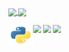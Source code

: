 
<a href="https://github.com/EndrioRuzar/github-readme-stats">
  <img height=180 align="center" src="https://github-readme-stats.vercel.app/api?username=EndrioRuzar&include_all_commits=true&show_icons=true&theme=gotham" />
</a>
<a href="https://github.com/EndrioRuzar/convoychat">
  <img height=122 align="center" src="https://github-readme-stats.vercel.app/api/top-langs?username=EndrioRuzar&layout=compact&langs_count=8&card_width=320&theme=gotham" />
</a>



<div style="display: inline_block"><br>
  <img align="left" alt="Rafa-Python" height="40" width="50" src="https://raw.githubusercontent.com/devicons/devicon/master/icons/python/python-original.svg">
</div>

<div> 
  <a href="https://www.instagram.com/end.rio/" target="_blank"><img src="https://img.shields.io/badge/-Instagram-%23E4405F?style=for-the-badge&logo=instagram&logoColor=white" target="_blank"></a> 
  <a href = "mailto:realendrio@gmail.com"><img src="https://img.shields.io/badge/-Gmail-%23333?style=for-the-badge&logo=gmail&logoColor=white" target="_blank"></a>
  <a href="https://www.linkedin.com/in/endrio/" target="_blank"><img src="https://img.shields.io/badge/-LinkedIn-%230077B5?style=for-the-badge&logo=linkedin&logoColor=white" target="_blank"></a> 
  
</div>
